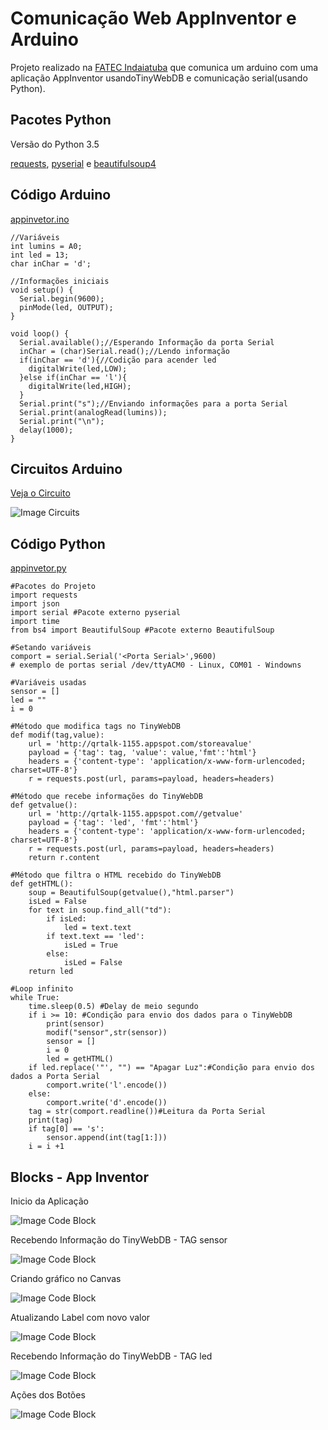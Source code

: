 # Comunicação Web AppInventor e Arduino

Projeto realizado na [FATEC Indaiatuba](http://fatecid.com.br) que comunica um arduino com uma aplicação AppInventor usandoTinyWebDB e comunicação serial(usando Python).

## Pacotes Python

Versão do Python 3.5

[requests](http://docs.python-requests.org/en/master/), [pyserial](https://pypi.python.org/pypi/pyserial) e [beautifulsoup4](https://www.crummy.com/software/BeautifulSoup/bs4/doc/)

## Código Arduino

[appinvetor.ino](appinvetor.ino)

```
//Variáveis 
int lumins = A0;
int led = 13;
char inChar = 'd';

//Informações iniciais 
void setup() {
  Serial.begin(9600);
  pinMode(led, OUTPUT);
}

void loop() {
  Serial.available();//Esperando Informação da porta Serial
  inChar = (char)Serial.read();//Lendo informação
  if(inChar == 'd'){//Codição para acender led
    digitalWrite(led,LOW);
  }else if(inChar == 'l'){
    digitalWrite(led,HIGH);
  }
  Serial.print("s");//Enviando informações para a porta Serial
  Serial.print(analogRead(lumins));
  Serial.print("\n");
  delay(1000);
}
```

## Circuitos Arduino

[Veja o Circuito](https://circuits.io/circuits/5257117-the-unnamed-circuit/embed#breadboard)

![Image Circuits](circuito.png)

## Código Python

[appinvetor.py](appinvetor.py)

```
#Pacotes do Projeto
import requests 
import json
import serial #Pacote externo pyserial 
import time
from bs4 import BeautifulSoup #Pacote externo BeautifulSoup

#Setando variáveis
comport = serial.Serial('<Porta Serial>',9600)
# exemplo de portas serial /dev/ttyACM0 - Linux, COM01 - Windowns

#Variáveis usadas 
sensor = []
led = ""
i = 0

#Método que modifica tags no TinyWebDB
def modif(tag,value):
    url = 'http://qrtalk-1155.appspot.com/storeavalue'
    payload = {'tag': tag, 'value': value,'fmt':'html'}
    headers = {'content-type': 'application/x-www-form-urlencoded; charset=UTF-8'}
    r = requests.post(url, params=payload, headers=headers)

#Método que recebe informações do TinyWebDB 
def getvalue():
    url = 'http://qrtalk-1155.appspot.com//getvalue'
    payload = {'tag': 'led', 'fmt':'html'}
    headers = {'content-type': 'application/x-www-form-urlencoded; charset=UTF-8'}
    r = requests.post(url, params=payload, headers=headers)
    return r.content

#Método que filtra o HTML recebido do TinyWebDB
def getHTML():
    soup = BeautifulSoup(getvalue(),"html.parser")
    isLed = False
    for text in soup.find_all("td"):
        if isLed:
            led = text.text
        if text.text == 'led':
            isLed = True
        else:
            isLed = False
    return led

#Loop infinito
while True:
    time.sleep(0.5) #Delay de meio segundo
    if i >= 10: #Condição para envio dos dados para o TinyWebDB
        print(sensor)
        modif("sensor",str(sensor))
        sensor = []
        i = 0
        led = getHTML()
    if led.replace('"', "") == "Apagar Luz":#Condição para envio dos dados a Porta Serial
        comport.write('l'.encode())
    else:
        comport.write('d'.encode())
    tag = str(comport.readline())#Leitura da Porta Serial
    print(tag)
    if tag[0] == 's':
        sensor.append(int(tag[1:]))
    i = i +1

```
## Blocks - App Inventor

Inicio da Aplicação 

![Image Code Block](inicio.png)

Recebendo Informação do TinyWebDB - TAG sensor

![Image Code Block](sensor_tag.png)

Criando gráfico no Canvas 

![Image Code Block](canvas.png)

Atualizando Label com novo valor

![Image Code Block](troca.png)

Recebendo Informação do TinyWebDB - TAG led

![Image Code Block](led.png)

Ações dos Botões

![Image Code Block](botao.png)

